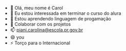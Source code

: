 - 👋 Olá, meu nome é Carol
- 👀 Eu estou interessada em terminar o curso do alura
- 🌱 Estou aprendendo linguagem de progamação
- 💞️ Colaborar com os projetos
- 📫 piani.carolina@escola.pr.gov.br
- 😄 you
- ⚡ Torço para o Internacional
<!---
carolpiani/carolpiani is a ✨ special ✨ repository because its `README.md` (this file) appears on your GitHub profile.
You can click the Preview link to take a look at your changes.
--->
